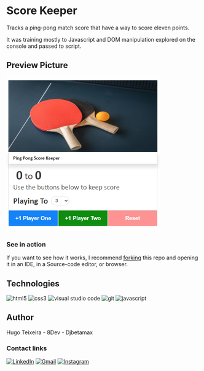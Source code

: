 # Score Keeper

Tracks a ping-pong match score that have a way to score eleven points.

It was training mostly to Javascript and DOM manipulation explored on the console and passed to script.

## Preview Picture

<img src="img/score-keeper-preview-image.png" width="400px" alt="layout preview">

### See in action

If you want to see how it works, I recommend [forking](https://docs.github.com/en/get-started/quickstart/fork-a-repo) this repo and opening it in an IDE, in a Source-code editor, or browser.

## Technologies

![html5](https://img.shields.io/badge/html5-%23E34F26.svg?style=for-the-badge&logo=html5&logoColor=white)
![css3](https://img.shields.io/badge/css3-%231572B6.svg?style=for-the-badge&logo=css3&logoColor=white)
![visual studio code](https://img.shields.io/badge/Visual%20Studio%20Code-0078d7.svg?style=for-the-badge&logo=visual-studio-code&logoColor=white)
![git](https://img.shields.io/badge/git-%23F05033.svg?style=for-the-badge&logo=git&logoColor=white)
![javascript](https://img.shields.io/badge/javascript-%23323330.svg?style=for-the-badge&logo=javascript&logoColor=%23F7DF1E)

## Author

Hugo Teixeira - 8Dev - Djbetamax

### Contact links

[![LinkedIn](https://img.shields.io/badge/linkedin-%230077B5.svg?style=for-the-badge&logo=linkedin&logoColor=white)](https://www.linkedin.com/in/8dev)
[![Gmail](https://img.shields.io/badge/Gmail-D14836?style=for-the-badge&logo=gmail&logoColor=white)](https://mailto:hugots23@gmail.com)
[![Instagram](https://img.shields.io/badge/Instagram-%23E4405F.svg?style=for-the-badge&logo=Instagram&logoColor=white)](https://www.instagram.com/hugo_8dev/)
